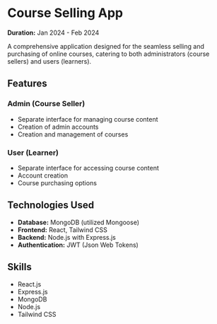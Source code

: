 # Course Selling App

**Duration:** Jan 2024 - Feb 2024

A comprehensive application designed for the seamless selling and purchasing of online courses, catering to both administrators (course sellers) and users (learners).

## Features

### Admin (Course Seller)
- Separate interface for managing course content
- Creation of admin accounts
- Creation and management of courses

### User (Learner)
- Separate interface for accessing course content
- Account creation
- Course purchasing options

## Technologies Used
- **Database:** MongoDB (utilized Mongoose)
- **Frontend:** React, Tailwind CSS
- **Backend:** Node.js with Express.js
- **Authentication:** JWT (Json Web Tokens)

## Skills
- React.js
- Express.js
- MongoDB
- Node.js
- Tailwind CSS
